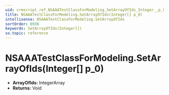 ```yaml
---
uid: crmscript_ref_NSAAATestClassForModeling_SetArrayOfIds_Integer__p_0
title: NSAAATestClassForModeling.SetArrayOfIds(Integer[] p_0)
intellisense: NSAAATestClassForModeling.SetArrayOfIds
sortOrder: 8936
keywords: SetArrayOfIds(Integer[])
so.topic: reference
---
```


# NSAAATestClassForModeling.SetArrayOfIds(Integer[] p_0)

* **ArrayOfIds:** IntegerArray
* **Returns:** Void

